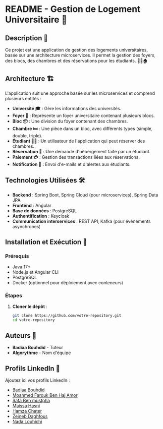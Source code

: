 # README - Gestion de Logement Universitaire 🏫

## Description 📝
Ce projet est une application de gestion des logements universitaires, basée sur une architecture microservices. Il permet la gestion des foyers, des blocs, des chambres et des réservations pour les étudiants. 👨‍🎓🏠

## Architecture 🏗️
L'application suit une approche basée sur les microservices et comprend plusieurs entités :
- **Université 🎓** : Gère les informations des universités.
- **Foyer 🏢** : Représente un foyer universitaire contenant plusieurs blocs.
- **Bloc 📦** : Une division du foyer contenant des chambres.
- **Chambre 🛏️** : Une pièce dans un bloc, avec différents types (simple, double, triple).
- **Étudiant 👨‍🎓** : Un utilisateur de l'application qui peut réserver des chambres.
- **Réservation 📅** : Une demande d'hébergement faite par un étudiant.
- **Paiement 💳** : Gestion des transactions liées aux réservations.
- **Notification 🔔** : Envoi d'e-mails et d'alertes aux étudiants.

## Technologies Utilisées 🛠️
- **Backend** : Spring Boot, Spring Cloud (pour microservices), Spring Data JPA
- **Frontend** : Angular
- **Base de données** : PostgreSQL
- **Authentification** : Keycloak
- **Communication interservices** : REST API, Kafka (pour événements asynchrones)

## Installation et Exécution 🚀
### Prérequis
- Java 17+
- Node.js et Angular CLI
- PostgreSQL
- Docker (optionnel pour déploiement avec conteneurs)

### Étapes
1. **Cloner le dépôt** :
   ```sh
   git clone https://github.com/votre-repository.git
   cd votre-repository
   ```

## Auteurs 👥
- **Badiaa Bouhdid** - Tuteur 
- **Algorythme** - Nom d'équipe

## Profils LinkedIn 🔗
Ajoutez ici vos profils LinkedIn :
- [Badiaa Bouhdid](https://www.linkedin.com/in/badiabouhdid/)
- [Moahmed Farouk Ben Haj Amor ](https://www.linkedin.com/in/mohamed-farouk-ben-haj-amor/)
- [ Safa Ben mustpha ](https://www.linkedin.com/in/safa-ben-mustapha-a54989226/)
- [ Maissa Hasni ]()
- [ Hamza Chater ]()
- [ Zeineb Daghfous ]()
- [ Nada Louhichi ]()


